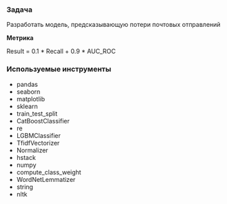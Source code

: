 ### Задача
Разработать модель, предсказывающую потери почтовых отправлений

**Метрика** 

Result = 0.1 * Recall + 0.9 * AUC_ROC


### Используемые инструменты
 - pandas
 - seaborn
 - matplotlib
 - sklearn
 - train_test_split
 - CatBoostClassifier
 - re
 - LGBMClassifier
 - TfidfVectorizer
 - Normalizer
 - hstack
 - numpy
 - compute_class_weight
 - WordNetLemmatizer
 - string
 - nltk
